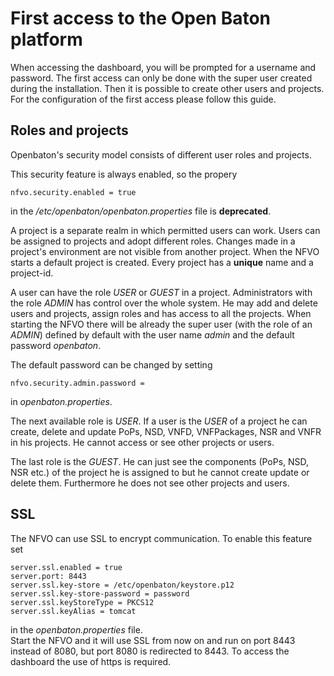 # First access to the Open Baton platform

When accessing the dashboard, you will be prompted for a username and password. The first access can only be done with the super user created during the installation. Then it is possible to create other users and projects. For the configuration of the first access please follow this guide.

## Roles and projects

Openbaton's security model consists of different user roles and projects.

This security feature is always enabled, so the propery

```properties
nfvo.security.enabled = true
``` 

in the */etc/openbaton/openbaton.properties* file is **deprecated**. 

A project is a separate realm in which permitted users can work. Users can be assigned to projects and adopt different roles. Changes made in a project's environment are not visible from another project. When the NFVO starts a default project is created. Every project has a **unique** name and a project-id.  

A user can have the role *USER* or *GUEST* in a project. Administrators with the role *ADMIN* has control over the whole system. He may add and delete users and projects, assign roles and has access to all the projects. When starting the NFVO there will be already the super user (with the role of an *ADMIN*) defined by default with the user name *admin* and the default password *openbaton*.

The default password can be changed by setting 
```properties
nfvo.security.admin.password = 
```
in *openbaton.properties*.  

The next available role is *USER*. If a user is the *USER* of a project he can create, delete and update PoPs, NSD, VNFD, VNFPackages, NSR and VNFR in his projects. He cannot access or see other projects or users.

The last role is the *GUEST*. He can just see the components (PoPs, NSD, NSR etc.) of the project he is assigned to but he cannot create update or delete them. Furthermore he does not see other projects and users.

## SSL

The NFVO can use SSL to encrypt communication. To enable this feature set 
```properties
server.ssl.enabled = true
server.port: 8443
server.ssl.key-store = /etc/openbaton/keystore.p12
server.ssl.key-store-password = password
server.ssl.keyStoreType = PKCS12
server.ssl.keyAlias = tomcat
```
in the *openbaton.properties* file.  
Start the NFVO and it will use SSL from now on and run on port 8443 instead of 8080, but port 8080 is redirected to 8443. To access the dashboard the use of https is required.

<!---
Script for open external links in a new tab
-->
<script type="text/javascript" charset="utf-8">
      // Creating custom :external selector
      $.expr[':'].external = function(obj){
          return !obj.href.match(/^mailto\:/)
                  && (obj.hostname != location.hostname);
      };
      $(function(){
        $('a:external').addClass('external');
        $(".external").attr('target','_blank');
      })
</script>
